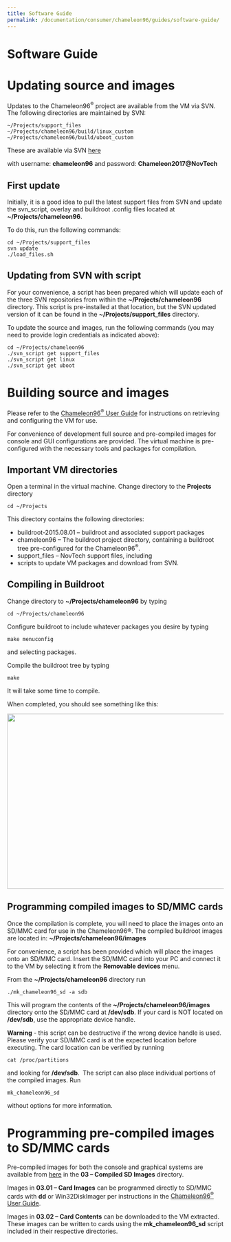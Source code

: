 ```yaml
---
title: Software Guide
permalink: /documentation/consumer/chameleon96/guides/software-guide/
---
```

# Software Guide

# Updating source and images

Updates to the Chameleon96<sup>®</sup> project are available from the VM via SVN.
The following directories are maintained by SVN:
```
~/Projects/support_files
~/Projects/chameleon96/build/linux_custom
~/Projects/chameleon96/build/uboot_custom
```
These are available via SVN [here](http://novtech.ddns.net/svn/Customer/chameleon96)

with username: **chameleon96**
and password: **Chameleon2017@NovTech**

## First update

Initially, it is a good idea to pull the latest support files from SVN and update the svn_script, overlay and buildroot .config files located at **~/Projects/chameleon96**.

To do this, run the following commands:
```
cd ~/Projects/support_files
svn update
./load_files.sh
```
##	Updating from SVN with script

For your convenience, a script has been prepared which will update each of the three SVN repositories from within the **~/Projects/chameleon96** directory. This script is pre-installed at that location, but the SVN updated version of it can be found in the **~/Projects/support_files** directory.

To update the source and images, run the following commands (you may need to provide login credentials as indicated above):
```
cd ~/Projects/chameleon96
./svn_script get support_files
./svn_script get linux
./svn_script get uboot
```
#	Building source and images

Please refer to the [Chameleon96<sup>®</sup> User Guide](user-guide.md)  for instructions on retrieving and configuring the VM for use.

For convenience of development full source and pre-compiled images for console and GUI configurations are provided. The virtual machine is pre-configured with the necessary tools and packages for compilation.

##	Important VM directories

Open a terminal in the virtual machine.
Change directory to the **Projects** directory
```
cd ~/Projects
```

This directory contains the following directories:
-	buildroot-2015.08.01 – buildroot and associated support packages
-	chameleon96 – The buildroot project directory, containing a buildroot tree pre-configured for the Chameleon96<sup>®</sup>.
-	support_files – NovTech support files, including
   -	scripts to update VM packages and download from SVN.

##	Compiling in Buildroot

Change directory to **~/Projects/chameleon96** by typing
```
cd ~/Projects/chameleon96
```

Configure buildroot to include whatever packages you desire by typing
```
make menuconfig
```
and selecting packages.

Compile the buildroot tree by typing

```
make
```
It will take some time to compile.

When completed, you should see something like this:

<img src="../additional-docs/images/images-software/completed_compilation.png" data-canonical-src="../additional-docs/images/images-software/completed_compilation.png" width="636" height="407" />

##	Programming compiled images to SD/MMC cards

Once the compilation is complete, you will need to place the images onto an SD/MMC card for use in the Chameleon96®. The compiled buildroot images are located in: **~/Projects/chameleon96/images**

For convenience, a script has been provided which will place the images onto an SD/MMC card.
Insert the SD/MMC card into your PC and connect it to the VM by selecting it from the **Removable devices** menu.

From the **~/Projects/chameleon96** directory run
```
./mk_chameleon96_sd -a sdb
```
This will program the contents of the **~/Projects/chameleon96/images** directory onto the SD/MMC card at **/dev/sdb**. If your card is NOT located on **/dev/sdb**, use the appropriate device handle.

**Warning** - this script can be destructive if the wrong device handle is used. Please verify your SD/MMC card is at the expected location before executing. The card location can be verified by running
```
cat /proc/partitions
```
and looking for **/dev/sdb**.
 The script can also place individual portions of the compiled images. Run
```
mk_chameleon96_sd
```
without options for more information.

# Programming pre-compiled images to SD/MMC cards

Pre-compiled images for both the console and graphical systems are available from [here](https://novtech.sharefile.com) in the **03 – Compiled SD Images** directory.

Images in **03.01 – Card Images** can be programmed directly to SD/MMC cards with **dd** or Win32DiskImager per instructions in the [Chameleon96<sup>®</sup> User Guide](user-guide.md).

Images in **03.02 – Card Contents** can be downloaded to the VM extracted. These images can be written to cards using the **mk_chameleon96_sd** script included in their respective directories.
